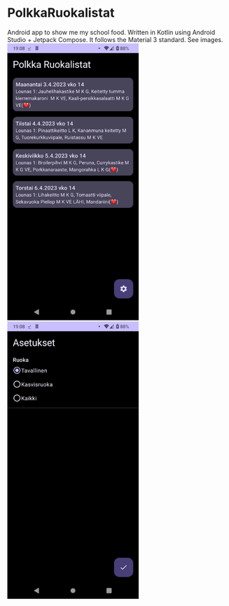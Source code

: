 # PolkkaRuokalistat
Android app to show me my school food. Written in Kotlin using Android Studio + Jetpack Compose. It follows the Material 3 standard.
See images.
<img src="https://github.com/RitariME/PolkkaRuokalistat/raw/master/image.png" width="300">
<br>
<img src="https://github.com/RitariME/PolkkaRuokalistat/raw/master/image2.png" width="300">
